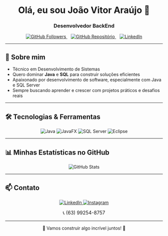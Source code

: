<h1 align="center">Olá, eu sou João Vitor Araújo 👋</h1>

<h3 align="center">Desenvolvedor BackEnd</h3>

<p align="center">
  <a href="https://github.com/joaovitoraraujodev" target="_blank" rel="noopener noreferrer">
    <img src="https://img.shields.io/github/followers/joaovitoraraujodev?label=GitHub%20Followers&style=social" alt="GitHub Followers" />
  </a>
  &nbsp;&nbsp;
  <a href="https://github.com/joaovitoraraujodev?tab=repositories" target="_blank" rel="noopener noreferrer">
    <img src="https://img.shields.io/badge/GitHub%20Repos-181717?style=flat-square&logo=github&logoColor=white" alt="GitHub Repositório" />
  </a>
  &nbsp;&nbsp;
  <a href="https://www.linkedin.com/in/jo%C3%A3ovitorara%C3%BAjo/" target="_blank" rel="noopener noreferrer">
    <img src="https://img.shields.io/badge/LinkedIn-0077B5?style=flat-square&logo=linkedin&logoColor=white" alt="LinkedIn" />
  </a>
</p>

---

## 🚀 Sobre mim

- Técnico em Desenvolvimento de Sistemas  
- Quero dominar **Java** e **SQL** para construir soluções eficientes  
- Apaixonado por desenvolvimento de software, especialmente com Java e SQL Server  
- Sempre buscando aprender e crescer com projetos práticos e desafios reais

---

## 🛠 Tecnologias & Ferramentas

<p align="center">
  <img alt="Java" src="https://img.shields.io/badge/Java-ED8B00?style=for-the-badge&logo=java&logoColor=white" />
  <img alt="JavaFX" src="https://img.shields.io/badge/JavaFX-007396?style=for-the-badge&logo=java&logoColor=white" />
  <img alt="SQL Server" src="https://img.shields.io/badge/SQL_Server_2022-CC2927?style=for-the-badge&logo=microsoft-sql-server&logoColor=white" />
  <img alt="Eclipse" src="https://img.shields.io/badge/Eclipse-2C2255?style=for-the-badge&logo=eclipse&logoColor=white" />
</p>

---

## 📊 Minhas Estatísticas no GitHub

<p align="center">
  <img src="https://github-readme-stats.vercel.app/api?username=jvrei04&show_icons=true&theme=radical&count_private=true&cache_seconds=0" alt="GitHub Stats" />
</p>


---

## 📫 Contato

<p align="center">
  <a href="https://www.linkedin.com/in/joaovitoraraujodev" target="_blank">
    <img src="https://img.shields.io/badge/-LinkedIn-0077B5?style=for-the-badge&logo=linkedin&logoColor=white" alt="LinkedIn" />
  </a>
  <a href="https://www.instagram.com/jvrei04" target="_blank">
    <img src="https://img.shields.io/badge/-Instagram-E4405F?style=for-the-badge&logo=instagram&logoColor=white" alt="Instagram" />
  </a>
</p>

<p align="center" style="font-size:1.1em;">
  📞 (63) 99254-8757
</p>

---

<p align="center">🚀 Vamos construir algo incrível juntos! 🚀</p>
